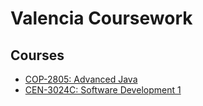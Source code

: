 # Valencia Coursework

## Courses
* [COP-2805: Advanced Java](COP2805)
* [CEN-3024C: Software Development 1](CEN3024C/)
